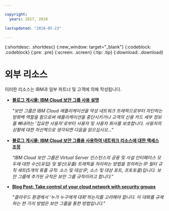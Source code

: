 ```yaml
---

copyright:
  years: 2017, 2018

lastupdated: "2018-05-23"

---
```


{:shortdesc: .shortdesc}
{:new_window: target="_blank"}
{:codeblock: .codeblock}
{:pre: .pre}
{:screen: .screen}
{:tip: .tip}
{:download: .download}

# 외부 리소스

이러한 리소스는 IBM과 일부 파트너 및 고객에 의해 작성됩니다.

* [**블로그 게시물: IBM Cloud 보안 그룹 사용 설명**](https://admin.blogs.prd.ibm.event.ibm.com/blogs/bluemix/2018/05/illustrating-uses-ibm-cloud-security-groups/)

    *"보안 그룹은 IBM Cloud 애플리케이션을 악성 네트워크 트래픽으로부터 차단하는 방화벽 역할을 함으로써 애플리케이션을 중단시키거나 고객의 신용 카드 세부 정보를 빼내려는 '집요한 사용자'로부터 사용자 및 사용자 회사를 보호합니다. 사용자의 상황에 대한 차선책으로 생각되면 다음을 읽으십시오…"*
    
* [**블로그 게시물: IBM Cloud 보안 그룹을 사용하여 네트워크 리소스에 대한 액세스 조정**](https://admin.blogs.prd.ibm.event.ibm.com/blogs/bluemix/2017/09/network-security-groups/)

    *"IBM Cloud 보안 그룹은 Virtual Server 인스턴스의 공용 및 사설 인터페이스 모두에 대한 수신(유입) 및 발신(유출) 트래픽을 처리하는 방법을 정의하는 IP 필터 규칙 세트(5개의 튜플 규칙: 소스 및 대상 IP, 소스 및 대상 포트, 프토토콜)입니다. 보안 그룹에 추가된 규칙은 보안 그룹 규칙이라고 합니다."*

* [**Blog Post: Take control of your cloud network with security groups**](https://www.ibm.com/blogs/bluemix/2017/11/security-groups/)

    *"클라우드 환경에서 '누가 누구에게 대화'하는지를 고려해야 합니다. 이 대화를 규제하는 한 가지 방법은 보안 그룹을 통한 방법입니다."*
